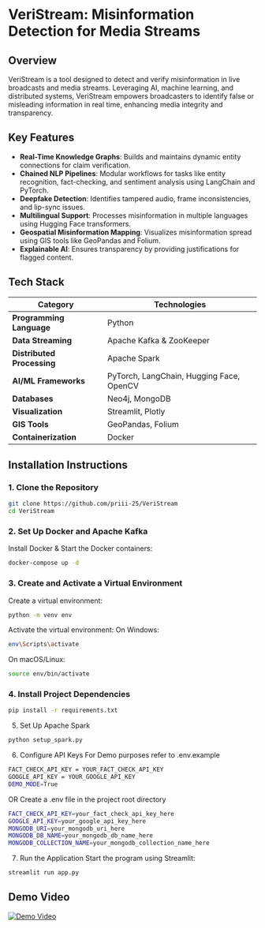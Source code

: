 # **VeriStream: Misinformation Detection for Media Streams**
## **Overview**
VeriStream is a tool designed to detect and verify misinformation in live broadcasts and media streams. Leveraging AI, machine learning, and distributed systems, VeriStream empowers broadcasters to identify false or misleading information in real time, enhancing media integrity and transparency.

## **Key Features**
- **Real-Time Knowledge Graphs**: Builds and maintains dynamic entity connections for claim verification.
- **Chained NLP Pipelines**: Modular workflows for tasks like entity recognition, fact-checking, and sentiment analysis using LangChain and PyTorch.
- **Deepfake Detection**: Identifies tampered audio, frame inconsistencies, and lip-sync issues.
- **Multilingual Support**: Processes misinformation in multiple languages using Hugging Face transformers.
- **Geospatial Misinformation Mapping**: Visualizes misinformation spread using GIS tools like GeoPandas and Folium.
- **Explainable AI**: Ensures transparency by providing justifications for flagged content.

## **Tech Stack**

| **Category**             | **Technologies**                       |
|---------------------------|-----------------------------------------------|
| **Programming Language**  | Python                                        |
| **Data Streaming**        | Apache Kafka & ZooKeeper                      |
| **Distributed Processing**| Apache Spark                                  |
| **AI/ML Frameworks**      | PyTorch, LangChain, Hugging Face, OpenCV      |
| **Databases**             | Neo4j, MongoDB                                |
| **Visualization**         | Streamlit, Plotly                             |
| **GIS Tools**             | GeoPandas, Folium                             |
| **Containerization**      | Docker                                        |


## **Installation Instructions**

### **1. Clone the Repository**
```bash
git clone https://github.com/priii-25/VeriStream
cd VeriStream
```
### **2. Set Up Docker and Apache Kafka**
Install Docker & Start the Docker containers:
```bash
docker-compose up -d
```
### **3. Create and Activate a Virtual Environment**
Create a virtual environment:
```bash
python -m venv env
```
Activate the virtual environment:
On Windows:
```bash
env\Scripts\activate
```
On macOS/Linux:
```bash
source env/bin/activate
```
### **4. Install Project Dependencies**
```bash
pip install -r requirements.txt
```
5. Set Up Apache Spark
```bash
python setup_spark.py
```
6. Configure API Keys
For Demo purposes refer to .env.example
```bash
FACT_CHECK_API_KEY = YOUR_FACT_CHECK_API_KEY
GOOGLE_API_KEY = YOUR_GOOGLE_API_KEY
DEMO_MODE=True
```
OR
Create a .env file in the project root directory
```bash
FACT_CHECK_API_KEY=your_fact_check_api_key_here
GOOGLE_API_KEY=your_google_api_key_here
MONGODB_URI=your_mongodb_uri_here
MONGODB_DB_NAME=your_mongodb_db_name_here
MONGODB_COLLECTION_NAME=your_mongodb_collection_name_here
```

7. Run the Application
Start the program using Streamlit:
```bash
streamlit run app.py
```


## Demo Video

[![Demo Video](https://img.youtube.com/vi/E-LAIFhmeKo/0.jpg)](https://youtu.be/E-LAIFhmeKo)

